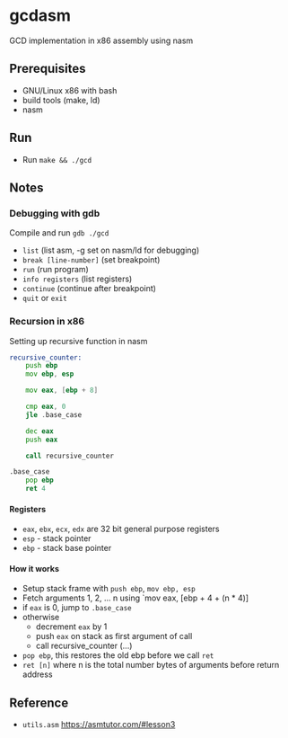 # gcdasm

GCD implementation in x86 assembly using nasm

## Prerequisites
- GNU/Linux x86 with bash
- build tools (make, ld)
- nasm

## Run
- Run `make && ./gcd`

## Notes
### Debugging with gdb
Compile and run `gdb ./gcd`

- `list` (list asm, -g set on nasm/ld for debugging)
- `break [line-number]` (set breakpoint)
- `run` (run program)
- `info registers` (list registers)
- `continue` (continue after breakpoint)
- `quit` or `exit`

### Recursion in x86

Setting up recursive function in nasm

```asm
recursive_counter:
    push ebp
    mov ebp, esp

    mov eax, [ebp + 8]

    cmp eax, 0
    jle .base_case

    dec eax
    push eax

    call recursive_counter

.base_case
    pop ebp
    ret 4
```

#### Registers
- `eax`, `ebx`, `ecx`, `edx` are 32 bit general purpose registers
- `esp` - stack pointer
- `ebp` - stack base pointer

#### How it works
- Setup stack frame with `push ebp`, `mov ebp, esp`
- Fetch arguments 1, 2, ... n using `mov eax, [ebp + 4 + (n * 4)]
- if `eax` is 0, jump to `.base_case`
- otherwise
    - decrement `eax` by 1
    - push `eax` on stack as first argument of call
    - call recursive_counter (...)
- `pop ebp`, this restores the old ebp before we call `ret`
- `ret [n]` where n is the total number bytes of arguments before return address

## Reference
- `utils.asm` https://asmtutor.com/#lesson3
